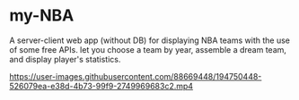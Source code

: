 # my-NBA
A server-client web app (without DB) for displaying NBA teams with the use of some free APIs.
let you choose a team by year, assemble a dream team, and display player's statistics.


https://user-images.githubusercontent.com/88669448/194750448-526079ea-e38d-4b73-99f9-2749969683c2.mp4



